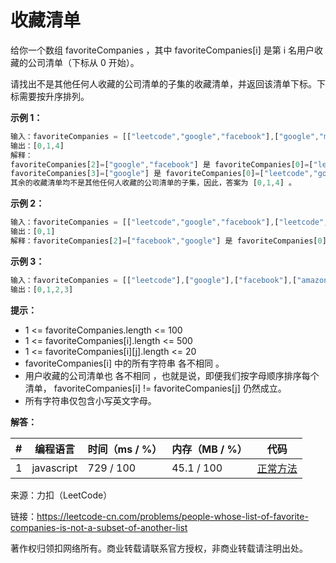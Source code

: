 # 收藏清单

给你一个数组 favoriteCompanies ，其中 favoriteCompanies[i] 是第 i 名用户收藏的公司清单（下标从 0 开始）。

请找出不是其他任何人收藏的公司清单的子集的收藏清单，并返回该清单下标。下标需要按升序排列。

**示例 1：**

``` javascript
输入：favoriteCompanies = [["leetcode","google","facebook"],["google","microsoft"],["google","facebook"],["google"],["amazon"]]
输出：[0,1,4]
解释：
favoriteCompanies[2]=["google","facebook"] 是 favoriteCompanies[0]=["leetcode","google","facebook"] 的子集。
favoriteCompanies[3]=["google"] 是 favoriteCompanies[0]=["leetcode","google","facebook"] 和 favoriteCompanies[1]=["google","microsoft"] 的子集。
其余的收藏清单均不是其他任何人收藏的公司清单的子集，因此，答案为 [0,1,4] 。
```

**示例 2：**

``` javascript
输入：favoriteCompanies = [["leetcode","google","facebook"],["leetcode","amazon"],["facebook","google"]]
输出：[0,1]
解释：favoriteCompanies[2]=["facebook","google"] 是 favoriteCompanies[0]=["leetcode","google","facebook"] 的子集，因此，答案为 [0,1] 。
```

**示例 3：**

``` javascript
输入：favoriteCompanies = [["leetcode"],["google"],["facebook"],["amazon"]]
输出：[0,1,2,3]
```

**提示：**

- 1 <= favoriteCompanies.length <= 100
- 1 <= favoriteCompanies[i].length <= 500
- 1 <= favoriteCompanies[i][j].length <= 20
- favoriteCompanies[i] 中的所有字符串 各不相同 。
- 用户收藏的公司清单也 各不相同 ，也就是说，即便我们按字母顺序排序每个清单， favoriteCompanies[i] != favoriteCompanies[j] 仍然成立。
- 所有字符串仅包含小写英文字母。

**解答：**

**#**|**编程语言**|**时间（ms / %）**|**内存（MB / %）**|**代码**
--|--|--|--|--
1|javascript|729 / 100|45.1 / 100|[正常方法](./javascript/ac_v1.js)

来源：力扣（LeetCode）

链接：https://leetcode-cn.com/problems/people-whose-list-of-favorite-companies-is-not-a-subset-of-another-list

著作权归领扣网络所有。商业转载请联系官方授权，非商业转载请注明出处。
